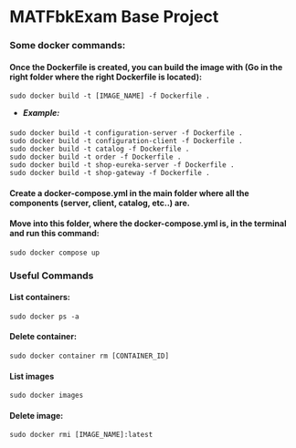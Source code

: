 # MATFbkExam Base Project

### Some docker commands:

#### Once the Dockerfile is created, you can build the image with (Go in the right folder where the right Dockerfile is located):

    sudo docker build -t [IMAGE_NAME] -f Dockerfile .

- ***Example:***
####
    sudo docker build -t configuration-server -f Dockerfile .
    sudo docker build -t configuration-client -f Dockerfile .
    sudo docker build -t catalog -f Dockerfile .
    sudo docker build -t order -f Dockerfile .
    sudo docker build -t shop-eureka-server -f Dockerfile .
    sudo docker build -t shop-gateway -f Dockerfile .

#### Create a docker-compose.yml in the main folder where all the components (server, client, catalog, etc..) are.
#### Move into this folder, where the docker-compose.yml is, in the terminal and run this command:

    sudo docker compose up


### Useful Commands
#### List containers:

    sudo docker ps -a

#### Delete container:

    sudo docker container rm [CONTAINER_ID]

#### List images

    sudo docker images

#### Delete image:

    sudo docker rmi [IMAGE_NAME]:latest
